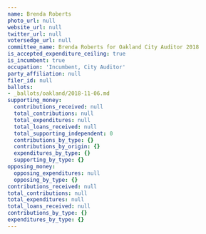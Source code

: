 ```yaml
---
name: Brenda Roberts
photo_url: null
website_url: null
twitter_url: null
votersedge_url: null
committee_name: Brenda Roberts for Oakland City Auditor 2018
is_accepted_expenditure_ceiling: true
is_incumbent: true
occupation: 'Incumbent, City Auditor'
party_affiliation: null
filer_id: null
ballots:
- _ballots/oakland/2018-11-06.md
supporting_money:
  contributions_received: null
  total_contributions: null
  total_expenditures: null
  total_loans_received: null
  total_supporting_independent: 0
  contributions_by_type: {}
  contributions_by_origin: {}
  expenditures_by_type: {}
  supporting_by_type: {}
opposing_money:
  opposing_expenditures: null
  opposing_by_type: {}
contributions_received: null
total_contributions: null
total_expenditures: null
total_loans_received: null
contributions_by_type: {}
expenditures_by_type: {}
---
```

